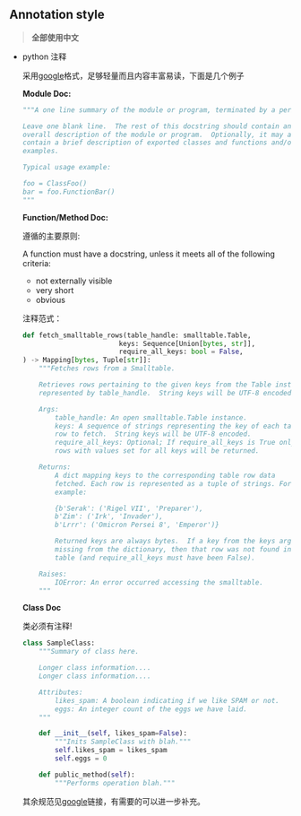 ## Annotation style

> **全部使用中文**

- python 注释

    采用[google](https://google.github.io/styleguide/pyguide.html#381-docstrings)格式，足够轻量而且内容丰富易读，下面是几个例子

    **Module Doc:**
    ```python
    """A one line summary of the module or program, terminated by a period.

    Leave one blank line.  The rest of this docstring should contain an
    overall description of the module or program.  Optionally, it may also
    contain a brief description of exported classes and functions and/or usage
    examples.

    Typical usage example:

    foo = ClassFoo()
    bar = foo.FunctionBar()
    """
    ```

    **Function/Method Doc:**

    遵循的主要原则:

    A function must have a docstring, unless it meets all of the following criteria:

    - not externally visible
    - very short
    - obvious

    注释范式：
    ```python
    def fetch_smalltable_rows(table_handle: smalltable.Table,
                            keys: Sequence[Union[bytes, str]],
                            require_all_keys: bool = False,
    ) -> Mapping[bytes, Tuple[str]]:
        """Fetches rows from a Smalltable.

        Retrieves rows pertaining to the given keys from the Table instance
        represented by table_handle.  String keys will be UTF-8 encoded.

        Args:
            table_handle: An open smalltable.Table instance.
            keys: A sequence of strings representing the key of each table
            row to fetch.  String keys will be UTF-8 encoded.
            require_all_keys: Optional; If require_all_keys is True only
            rows with values set for all keys will be returned.

        Returns:
            A dict mapping keys to the corresponding table row data
            fetched. Each row is represented as a tuple of strings. For
            example:

            {b'Serak': ('Rigel VII', 'Preparer'),
            b'Zim': ('Irk', 'Invader'),
            b'Lrrr': ('Omicron Persei 8', 'Emperor')}

            Returned keys are always bytes.  If a key from the keys argument is
            missing from the dictionary, then that row was not found in the
            table (and require_all_keys must have been False).

        Raises:
            IOError: An error occurred accessing the smalltable.
        """
    ```

    **Class Doc**

    类必须有注释!

    ```python
    class SampleClass:
        """Summary of class here.

        Longer class information....
        Longer class information....

        Attributes:
            likes_spam: A boolean indicating if we like SPAM or not.
            eggs: An integer count of the eggs we have laid.
        """

        def __init__(self, likes_spam=False):
            """Inits SampleClass with blah."""
            self.likes_spam = likes_spam
            self.eggs = 0

        def public_method(self):
            """Performs operation blah."""
    ```

    其余规范见[google](https://google.github.io/styleguide/pyguide.html#381-docstrings)链接，有需要的可以进一步补充。

